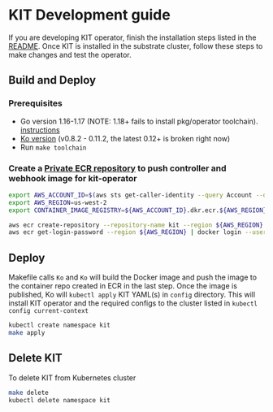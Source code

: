 # KIT Development guide

If you are developing KIT operator, finish the installation steps listed in the [README](../README.md). Once KIT is installed in the substrate cluster, follow these steps to make changes and test the operator.

## Build and Deploy

### Prerequisites

 - Go version 1.16-1.17 (NOTE: 1.18+ fails to install pkg/operator toolchain). [instructions](https://gist.github.com/BigOokie/d5817e88f01e0d452ed585a1590f5aeb)
 - [Ko version](https://github.com/google/ko#install) (v0.8.2 - 0.11.2, the
   latest 0.12+ is broken right now)
 - Run `make toolchain`

### Create a [Private ECR repository](https://docs.aws.amazon.com/AmazonECR/latest/userguide/repository-create.html) to push controller and webhook image for kit-operator

```bash
export AWS_ACCOUNT_ID=$(aws sts get-caller-identity --query Account --output text)
export AWS_REGION=us-west-2
export CONTAINER_IMAGE_REGISTRY=${AWS_ACCOUNT_ID}.dkr.ecr.${AWS_REGION}.amazonaws.com

aws ecr create-repository --repository-name kit --region ${AWS_REGION}
aws ecr get-login-password --region ${AWS_REGION} | docker login --username AWS --password-stdin $CONTAINER_IMAGE_REGISTRY
```

## Deploy

Makefile calls `Ko` and `Ko` will build the Docker image and push the image to the container repo created in ECR in the last step. Once the image is published, Ko will `kubectl apply` KIT YAML(s) in `config` directory. This will install KIT operator and the required configs to the cluster listed in `kubectl config current-context`

```bash
kubectl create namespace kit
make apply
```

## Delete KIT
To delete KIT from Kubernetes cluster

```bash
make delete
kubectl delete namespace kit
```
